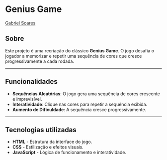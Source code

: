 # Genius Game

[Gabriel Soares](https://www.linkedin.com/in/gabriel-soares-3098782b0/)


## Sobre
Este projeto é uma recriação do clássico **Genius Game**. O jogo desafia o jogador a memorizar e repetir uma sequência de cores que cresce progressivamente a cada rodada.

---

## Funcionalidades
- **Sequências Aleatórias**: O jogo gera uma sequência de cores crescente e imprevisível.
- **Interatividade**: Clique nas cores para repetir a sequência exibida.
- **Aumento de Dificuldade**: A sequência cresce progressivamente.

---

## Tecnologias utilizadas
- **HTML** - Estrutura da interface do jogo.
- **CSS** - Estilização e efeitos visuais.
- **JavaScript** - Lógica de funcionamento e interatividade.
